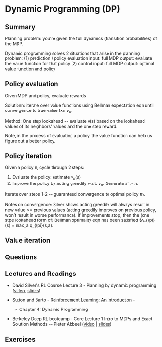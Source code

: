 # Dynamic Programming (DP)

## Summary

Planning problem: you're given the full dynamics (transition
probabilities) of the MDP.

Dynamic programming solves 2 situations that arise in the planning problem:
(1) prediction / policy evaluation
    input: full MDP
    output: evaluate the value function for that policy
(2) control
    input: full MDP
    output: optimal value function and policy


## Policy evaluation

Given MDP and policy, evaluate rewards

Solutionn: iterate over value functions using Bellman expectation eqn
until convergence to true value fxn $v_{\pi}$.

Method: One step lookahead -- evaluate v(s) based on the lookahead
values of its neighbors' values and the one step reward.

Note, in the process of evaluating a policy, the value function can
help us figure out a better policy.

## Policy iteration

Given a policy $\pi$, cycle through 2 steps:
1. Evaluate the policy: estimate $v_{\pi}(s)$
2. Improve the policy by acting greedily w.r.t. $v_{\pi}$. Generate $\pi’ >
   \pi$.

Iterate over steps 1-2 -- guaranteed convergence to optimal policy $\pi_*$.

Notes on convergence: Silver shows acting greedily will always result
in new value >= previous values (acting greedily improves on previous
policy, won’t result in worse performance).  If improvements stop,
then the (one stpe lookahead form of) Bellman optimality eqn has been
satisfied $v_{\pi}(s) = max_a q_{\pi}(s,a).

## Value iteration


## Questions



## Lectures and Readings

- David Silver's RL Course Lecture 3 - Planning by dynamic programming
  ([video](https://www.youtube.com/watch?v=Nd1-UUMVfz4),
  [slides](http://www0.cs.ucl.ac.uk/staff/d.silver/web/Teaching_files/DP.pdf))

- Sutton and Barto -
  [Reinforcement Learning: An Introduction](http://incompleteideas.net/book/RLbook2018.pdf) -
  - Chapter 4: Dynamic Programming

- Berkeley Deep RL bootcamp - Core Lecture 1 Intro to MDPs and Exact
  Solution Methods -- Pieter Abbeel
  ([video](https://www.youtube.com/watch?v=qaMdN6LS9rA) |
  [slides](https://drive.google.com/open?id=0BxXI_RttTZAhVXBlMUVkQ1BVVDQ))


## Exercises
